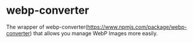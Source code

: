 # webp-converter
The wrapper of webp-converter(https://www.npmjs.com/package/webp-converter) that allows you manage WebP Images more easily. 
